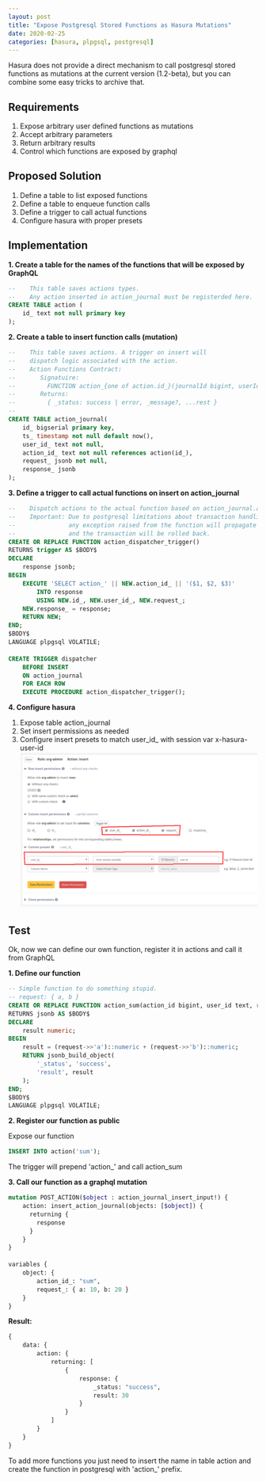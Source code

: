 ```yaml
---
layout: post
title: "Expose Postgresql Stored Functions as Hasura Mutations"
date: 2020-02-25
categories: [hasura, plpgsql, postgresql]
---
```


Hasura does not provide a direct mechanism to call postgresql stored functions as mutations at the current version (1.2-beta),
but you can combine some easy tricks to archive that.

## Requirements

1. Expose arbitrary user defined functions as mutations
2. Accept arbitrary parameters
3. Return arbitrary results
4. Control which functions are exposed by graphql

## Proposed Solution

1. Define a table to list exposed functions
2. Define a table to enqueue function calls
3. Define a trigger to call actual functions
4. Configure hasura with proper presets

## Implementation

**1. Create a table for the names of the functions that will be exposed by GraphQL**

```sql
--    This table saves actions types.
--    Any action inserted in action_journal must be registerded here.
CREATE TABLE action (
    id_ text not null primary key
);
```

**2. Create a table to insert function calls (mutation)**

```sql
--    This table saves actions. A trigger on insert will
--    dispatch logic associated with the action.
--    Action Functions Contract:
--       Signatuire: 
--         FUNCTION action_{one of action.id_}(journalId bigint, userId text, request jsonb) RETURNS jsonb
--       Returns:
--         { _status: success | error, _message?, ...rest }
--
CREATE TABLE action_journal(
    id_ bigserial primary key,
    ts_ timestamp not null default now(),
    user_id_ text not null,
    action_id_ text not null references action(id_),
    request_ jsonb not null,
    response_ jsonb
);
```

**3. Define a trigger to call actual functions on insert on action_journal**

```sql
--    Dispatch actions to the actual function based on action_journal.action_id_.
--    Important: Due to postgresql limitations about transaction handling in triggers,
--               any exception raised from the function will propagate to the caller
--               and the transaction will be rolled back.
CREATE OR REPLACE FUNCTION action_dispatcher_trigger() 
RETURNS trigger AS $BODY$
DECLARE
    response jsonb;
BEGIN
    EXECUTE 'SELECT action_' || NEW.action_id_ || '($1, $2, $3)' 
        INTO response
        USING NEW.id_, NEW.user_id_, NEW.request_;
    NEW.response_ = response;
    RETURN NEW;
END;
$BODY$
LANGUAGE plpgsql VOLATILE;

CREATE TRIGGER dispatcher
    BEFORE INSERT
    ON action_journal
    FOR EACH ROW
    EXECUTE PROCEDURE action_dispatcher_trigger();

```

**4. Configure hasura**

1. Expose table action_journal
2. Set insert permissions as needed
3. Configure insert presets to match user_id_ with session var x-hasura-user-id
        ![fig1](/images/hasura-presets.png)


## Test

Ok, now we can define our own function, register it in actions and call it from GraphQL

**1. Define our function**

```sql
-- Simple function to do something stupid.
-- request: { a, b }
CREATE OR REPLACE FUNCTION action_sum(action_id bigint, user_id text, request jsonb)
RETURNS jsonb AS $BODY$
DECLARE
    result numeric;
BEGIN
    result = (request->>'a')::numeric + (request->>'b')::numeric;
    RETURN jsonb_build_object(
        '_status', 'success',
        'result', result
    );
END;
$BODY$
LANGUAGE plpgsql VOLATILE;

```

**2. Register our function as public**

Expose our function

```sql
INSERT INTO action('sum');
```

The trigger will prepend 'action_' and call action_sum

**3. Call our function as a graphql mutation**

```graphql
mutation POST_ACTION($object : action_journal_insert_input!) {
    action: insert_action_journal(objects: [$object]) {
      returning {
        response
      }
    }
}

variables {
    object: {
        action_id_: "sum",
        request_: { a: 10, b: 20 }
    }
}
```

**Result:**

```graphql
{
    data: {
        action: {
            returning: [
                {
                    response: {
                        _status: "success",
                        result: 30
                    }
                }
            ]
        }
    }
}
```

To add more functions you just need to insert the name in table action and create the function in postgresql with 'action_' prefix.












